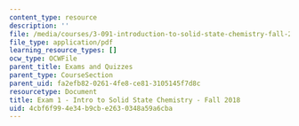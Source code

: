 ```yaml
---
content_type: resource
description: ''
file: /media/courses/3-091-introduction-to-solid-state-chemistry-fall-2018/4cbf6f994e34b9cbe2630348a59a6cba_MIT3_091F18_Exam1.pdf
file_type: application/pdf
learning_resource_types: []
ocw_type: OCWFile
parent_title: Exams and Quizzes
parent_type: CourseSection
parent_uid: fa2efb82-0261-4fe8-ce81-3105145f7d8c
resourcetype: Document
title: Exam 1 - Intro to Solid State Chemistry - Fall 2018
uid: 4cbf6f99-4e34-b9cb-e263-0348a59a6cba
---
```

